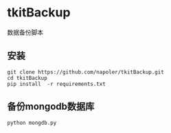 # tkitBackup
数据备份脚本


## 安装
```
git clone https://github.com/napoler/tkitBackup.git
cd tkitBackup
pip install  -r requirements.txt 

```
## 备份mongodb数据库

```
python mongdb.py

```